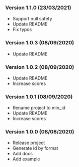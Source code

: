 ### Version 1.1.0 (23/03/2021)

+ Support null safety
+ Update README
+ Fix typos

### Version 1.0.3 (08/09/2020)

+ Update README
  
### Version 1.0.2 (08/09/2020)

+ Update README
+ Increase scores

### Version 1.0.1 (08/09/2020)

+ Rename project to min_id
+ Update README
+ Increase scores

### Version 1.0.0 (08/08/2020)

+ Release project
+ Generate id by format
+ Add docs
+ Add example
